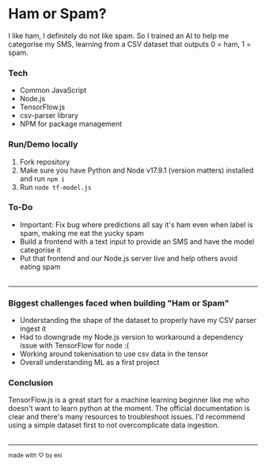 # Ham or Spam?

I like ham, I definitely do not like spam. So I trained an AI to help me categorise my SMS, learning from a CSV dataset that outputs 0 = ham, 1 = spam.

### Tech

- Common JavaScript
- Node.js
- TensorFlow.js
- csv-parser library
- NPM for package management

### Run/Demo locally

1. Fork repository
2. Make sure you have Python and Node v17.9.1 (version matters) installed and run `npm i`
3. Run `node tf-model.js`

### To-Do

- Important: Fix bug where predictions all say it's ham even when label is spam, making me eat the yucky spam
- Build a frontend with a text input to provide an SMS and have the model categorise it
- Put that frontend and our Node.js server live and help others avoid eating spam
  <br></br>

---

### Biggest challenges faced when building "Ham or Spam"

- Understanding the shape of the dataset to properly have my CSV parser ingest it
- Had to downgrade my Node.js version to workaround a dependency issue with TensorFlow for node :(
- Working around tokenisation to use csv data in the tensor
- Overall understanding ML as a first project

### Conclusion

TensorFlow.js is a great start for a machine learning beginner like me who doesn't want to learn python at the moment. The official documentation is clear and there's many resources to troubleshoot issues. I'd recommend using a simple dataset first to not overcomplicate data ingestion.
<br><br/>

---

<sub> made with ♡ by eni </sub>
